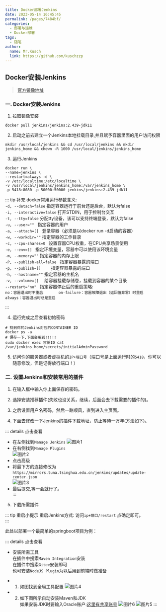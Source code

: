 ```yaml
---
title: Docker部署Jenkins
date: 2023-05-14 16:45:45
permalink: /pages/7484bf/
categories:
  - 部署与运维
  - Docker部署
tags:
  - 随笔
author: 
  name: Mr.Kusch
  link: https://github.com/kuschzzp
---
```



## Docker安装Jenkins

> [官方镜像地址](https://hub.docker.com/r/jenkins/jenkins/tags)

### 一. Docker安装Jenkins

1. 拉取镜像安装

``` shell
docker pull jenkins/jenkins:2.439-jdk11
```

2. 启动之前去建立一个Jenkins本地挂载目录,并且赋予容器里面的用户访问权限

``` shell
mkdir /usr/local/jenkins && cd /usr/local/jenkins && mkdir jenkins_home && chown -R 1000 /usr/local/jenkins/jenkins_home
```

3. 运行Jenkins

``` shell
docker run \
--name=jenkins \
--restart=always -d \
-v /etc/localtime:/etc/localtime \
-v /usr/local/jenkins/jenkins_home:/var/jenkins_home \
-p 5418:8080 -p 50000:50000 jenkins/jenkins:2.439-jdk11
```

::: tip 补充
docker常用运行参数含义:  
`-d, --detach=false` 指定容器运行于前台还是后台，默认为false     
`-i, --interactive=false` 打开STDIN，用于控制台交互    
`-t, --tty=false` 分配tty设备，该可以支持终端登录，默认为false  
`-u, --user="" ` 指定容器的用户    
`-a, --attach=[] ` 登录容器（必须是以docker run -d启动的容器）  
`-w, --workdir=""` 指定容器的工作目录     
`-c, --cpu-shares=0 ` 设置容器CPU权重，在CPU共享场景使用      
`-e, --env=[] ` 指定环境变量，容器中可以使用该环境变量      
`-m, --memory=""` 指定容器的内存上限      
`-P, --publish-all=false ` 指定容器暴露的端口      
`-p, --publish=[]    ` 指定容器暴露的端口     
`-h, --hostname=""` 指定容器的主机名      
`-v, --volume=[]  ` 给容器挂载存储卷，挂载到容器的某个目录      
`--restart="no" ` 指定容器停止后的重启策略:    
`no：容器退出时不重启      
on-failure：容器故障退出（返回值非零）时重启     
always：容器退出时总是重启`

:::

4. 运行完成之后查看初始密码

``` shell
# 找到你的Jenkins对应的CONTAINER ID
docker ps -a
# 保存一下,下面会用到!!!!!
sudo docker exec 容器ID cat /var/jenkins_home/secrets/initialAdminPassword
```

5. 访问你的服务器或者虚拟机的`IP+端口号`（端口号是上面运行时的`5418`，你可以随意修改，但是记得放行端口！）

### 二. 设置Jenkins和安装常用的插件

1. 在输入框中输入你上面保存的密码。

2. 选择安装推荐插件(失败也没关系，继续，后面会去下载需要的插件的)。

3. 之后设置用户名密码，然后一路顺风，直到进入主页面。

4. 下面去修改一下Jenkins的插件下载地址，防止等待一万年(方法如下)。

::: details 点击查看
- 在左侧找到`Manage Jenkins`
  ![图片1](https://img.superkusch.fun/docs/jenkins1.png)
- 在右侧找到`Manage Plugins`  
  ![图片2](https://img.superkusch.fun/docs/jenkins2.png)
- 点击高级
- 将最下方的连接修改为`https://mirrors.tuna.tsinghua.edu.cn/jenkins/updates/update-center.json`  
  ![图片3](https://img.superkusch.fun/docs/jenkins3.png)
- 最后提交,等一会就行了。  
  :::

5. 下载所需插件

::: tip 重启小提示
重启Jenkins方式: 访问`ip+端口/restart` 点确定即可。  
:::

此处以部署一个最简单的springboot项目为例：

::: details 点击查看
- 安装所需工具  
  在插件中搜索`Maven Integration`安装  
  在插件中搜索`Gitee`安装即可  
  也可安装`NodeJS Plugin`为以后用到前端时做准备

- 1. 如图找到全局工具配置
     ![图片4](https://img.superkusch.fun/docs/jenkins4.png)

- 2. 如下图所示自动安装Maven和JDK  
     如果安装JDK时要输入Oracle账户:[这里有共享账号](http://www.codebaoku.com/jdk/jdk-oracle-account.html)
     ![图片6](https://img.superkusch.fun/docs/jenkins6.png)
     ![图片5](https://img.superkusch.fun/docs/jenkins5.png)
:::
